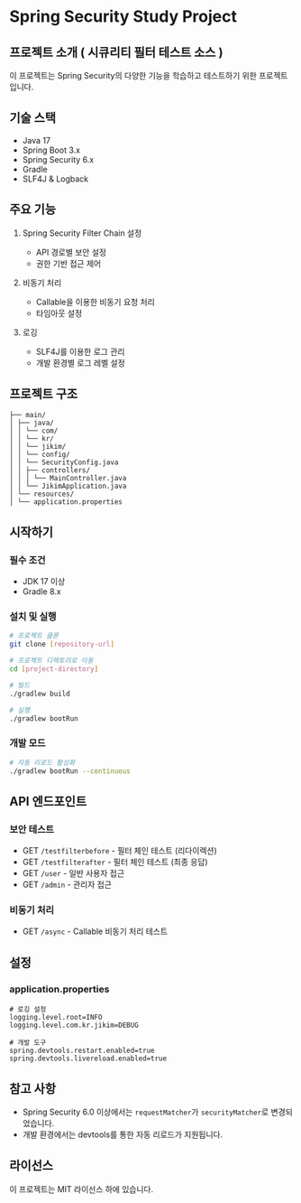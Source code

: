 # Spring Security Study Project

## 프로젝트 소개 ( 시큐리티 필터 테스트 소스 )
이 프로젝트는 Spring Security의 다양한 기능을 학습하고 테스트하기 위한 프로젝트입니다.

## 기술 스택
- Java 17
- Spring Boot 3.x
- Spring Security 6.x
- Gradle
- SLF4J & Logback

## 주요 기능
1. Spring Security Filter Chain 설정
   - API 경로별 보안 설정
   - 권한 기반 접근 제어

2. 비동기 처리
   - Callable을 이용한 비동기 요청 처리
   - 타임아웃 설정

3. 로깅
   - SLF4J를 이용한 로그 관리
   - 개발 환경별 로그 레벨 설정

## 프로젝트 구조

```
├── main/
│ ├── java/
│ │ └── com/
│ │ └── kr/
│ │ └── jikim/
│ │ └── config/
│ │ └── SecurityConfig.java
│ │ ├── controllers/
│ │ │ └── MainController.java
│ │ └── JikimApplication.java
│ └── resources/
│ └── application.properties
```

## 시작하기

### 필수 조건
- JDK 17 이상
- Gradle 8.x

### 설치 및 실행
```bash
# 프로젝트 클론
git clone [repository-url]

# 프로젝트 디렉토리로 이동
cd [project-directory]

# 빌드
./gradlew build

# 실행
./gradlew bootRun
```

### 개발 모드
```bash
# 자동 리로드 활성화
./gradlew bootRun --continuous
```

## API 엔드포인트

### 보안 테스트
- GET `/testfilterbefore` - 필터 체인 테스트 (리다이렉션)
- GET `/testfilterafter` - 필터 체인 테스트 (최종 응답)
- GET `/user` - 일반 사용자 접근
- GET `/admin` - 관리자 접근

### 비동기 처리
- GET `/async` - Callable 비동기 처리 테스트

## 설정

### application.properties
```properties
# 로깅 설정
logging.level.root=INFO
logging.level.com.kr.jikim=DEBUG

# 개발 도구
spring.devtools.restart.enabled=true
spring.devtools.livereload.enabled=true
```

## 참고 사항
- Spring Security 6.0 이상에서는 `requestMatcher`가 `securityMatcher`로 변경되었습니다.
- 개발 환경에서는 devtools를 통한 자동 리로드가 지원됩니다.

## 라이선스
이 프로젝트는 MIT 라이선스 하에 있습니다.
